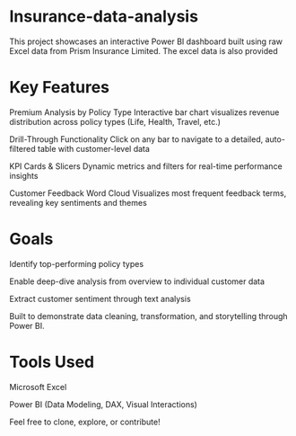 # Insurance-data-analysis
This project showcases an interactive Power BI dashboard built using raw Excel data from Prism Insurance Limited.
The excel data is also provided 

# Key Features
Premium Analysis by Policy Type
Interactive bar chart visualizes revenue distribution across policy types (Life, Health, Travel, etc.)

Drill-Through Functionality
Click on any bar to navigate to a detailed, auto-filtered table with customer-level data

KPI Cards & Slicers
Dynamic metrics and filters for real-time performance insights

Customer Feedback Word Cloud
Visualizes most frequent feedback terms, revealing key sentiments and themes

# Goals
Identify top-performing policy types

Enable deep-dive analysis from overview to individual customer data

Extract customer sentiment through text analysis

Built to demonstrate data cleaning, transformation, and storytelling through Power BI.

# Tools Used
Microsoft Excel

Power BI (Data Modeling, DAX, Visual Interactions)

Feel free to clone, explore, or contribute!
